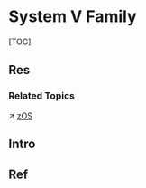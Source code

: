 # System V Family

[TOC]



## Res
### Related Topics
↗ [zOS](../../IBM%20Operating%20Systems/zOS/zOS.md)



## Intro


## Ref

